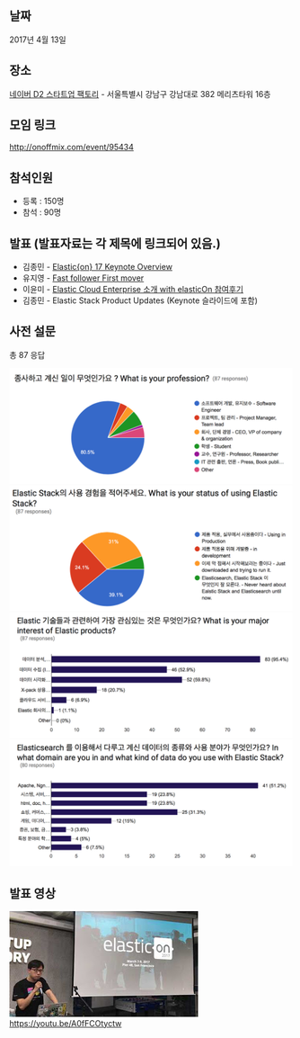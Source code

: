 ## 날짜
2017년 4월 13일

## 장소
[네이버 D2 스타트업 팩토리](http://www.d2startup.com/) - 서울특별시 강남구 강남대로 382 메리츠타워 16층

## 모임 링크
http://onoffmix.com/event/95434

## 참석인원
- 등록 : 150명
- 참석 : 90명

## 발표 (발표자료는 각 제목에 링크되어 있음.)
- 김종민 - [Elastic{on} 17 Keynote Overview](https://drive.google.com/open?id=0ByqsUCpttxAGUk5mYXpzRGxuUXc)
- 유지영 - [Fast follower First mover](https://drive.google.com/open?id=0ByqsUCpttxAGcHRkZ3hRQ2k4dUU)
- 이윤미 - [Elastic Cloud Enterprise 소개 with elasticOn 참여후기](https://drive.google.com/open?id=0ByqsUCpttxAGd2MybG11NzQ5N00)
- 김종민 - Elastic Stack Product Updates (Keynote 슬라이드에 포함)

## 사전 설문
총 87 응답

![](001.png) ![](002.png) ![](003.png) ![](004.png) 

## 발표 영상

[![](youtube-img.jpg)](https://youtu.be/A0fFCOtyctw)
https://youtu.be/A0fFCOtyctw
